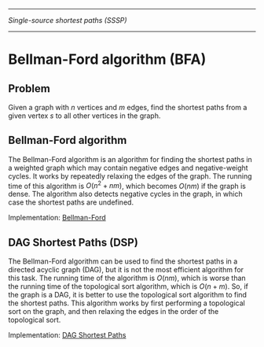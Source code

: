 ____________________________________
*Single-source shortest paths (SSSP)*
____________________________________

# Bellman-Ford algorithm (BFA)

## Problem

Given a graph with $n$ vertices and $m$ edges, find the shortest paths from a given vertex $s$ to all other vertices in the graph.

## Bellman-Ford algorithm

The Bellman-Ford algorithm is an algorithm for finding the shortest paths in a weighted graph which may contain negative edges and negative-weight cycles. It works by repeatedly relaxing the edges of the graph. The running time of this algorithm is $O(n^2 + nm)$, which becomes $O(nm)$ if the graph is dense. The algorithm also detects negative cycles in the graph, in which case the shortest paths are undefined.

Implementation: [Bellman-Ford](https://github.com/pl3onasm/AADS/tree/main/algorithms/graphs/bellman/bfa.c)

## DAG Shortest Paths (DSP)

The Bellman-Ford algorithm can be used to find the shortest paths in a directed acyclic graph (DAG), but it is not the most efficient algorithm for this task. The running time of the algorithm is $O(nm)$, which is worse than the running time of the topological sort algorithm, which is $O(n + m)$. So, if the graph is a DAG, it is better to use the topological sort algorithm to find the shortest paths. This algorithm works by first performing a topological sort on the graph, and then relaxing the edges in the order of the topological sort.

Implementation: [DAG Shortest Paths](https://github.com/pl3onasm/AADS/tree/main/algorithms/graphs/bellman/dsp.c)
